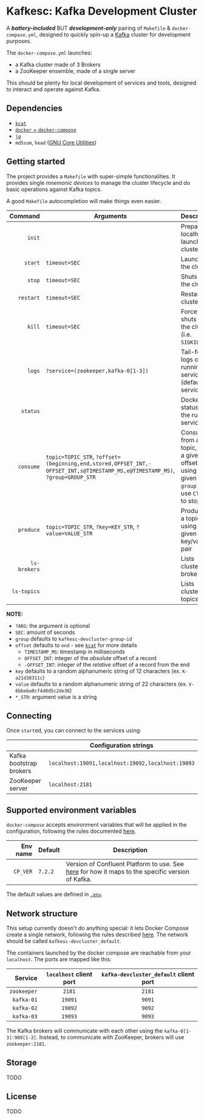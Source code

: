 # Kafkesc: Kafka Development Cluster

A **_battery-included_** BUT **_development-only_** pairing of `Makefile` & `docker-compose.yml`,
designed to quickly spin-up a [Kafka](https://kafka.apache.org/) cluster for development purposes.

The `docker-compose.yml` launches:

* a Kafka cluster made of 3 Brokers
* a ZooKeeper ensemble, made of a single server

This should be plenty for local development of services and tools, designed
to interact and operate against Kafka.

## Dependencies

* [`kcat`](https://github.com/edenhill/kcat)
* [`docker` + `docker-compose`](https://docs.docker.com/get-docker/) 
* [`jq`](https://stedolan.github.io/jq/) 
* `md5sum`, `head` ([GNU Core Utilities](https://en.wikipedia.org/wiki/List_of_GNU_Core_Utilities_commands))

## Getting started

The project provides a `Makefile` with super-simple functionalities.
It provides single _mnemonic devices_ to manage the cluster lifecycle and 
do basic operations against Kafka topics.

A good `Makefile` autocompletion will make things even easier.

|      Command | Arguments                                                                                                                    | Description                                                                                  |
|-------------:|------------------------------------------------------------------------------------------------------------------------------|----------------------------------------------------------------------------------------------|
|       `init` |                                                                                                                              | Prepares localhost to launch the cluster                                                     |
|      `start` | `timeout=SEC`                                                                                                                | Launches the cluster                                                                         |
|       `stop` | `timeout=SEC`                                                                                                                | Shuts down the cluster                                                                       |
|    `restart` | `timeout=SEC`                                                                                                                | Restarts the cluster                                                                         |
|       `kill` | `timeout=SEC`                                                                                                                | Forcefully shuts down the cluster (i.e. `SIGKILL`)                                           |
|       `logs` | `?service=(zookeeper,kafka-0[1-3])`                                                                                          | Tail-follow logs of the running services (default: all services).                            |
|     `status` |                                                                                                                              | Docker status of the running services                                                        |
|    `consume` | `topic=TOPIC_STR`, `?offset=(beginning,end,stored,OFFSET_INT,-OFFSET_INT,s@TIMESTAMP_MS,e@TIMESTAMP_MS)`, `?group=GROUP_STR` | Consume from a topic, from a given offset and using a given `group.id`; use `CTRL+C` to stop |
|    `produce` | `topic=TOPIC_STR`, `?key=KEY_STR`, `?value=VALUE_STR`                                                                        | Produce to a topic, using a given key/value pair                                             |
| `ls-brokers` |                                                                                                                              | Lists cluster brokers                                                                        |
|  `ls-topics` |                                                                                                                              | Lists clusters topics                                                                        |

**NOTE:**

* `?ARG`: the argument is optional
* `SEC`: amount of seconds
* `group` defaults to `kafkesc-devcluster-group-id`
* `offset` defaults to `end` - see [`kcat`](https://github.com/edenhill/kcat) for more details
  * `TIMESTAMP_MS`: timestamp in milliseconds
  * `OFFSET_INT`: integer of the _absolute_ offset of a record
  * `-OFFSET_INT`: integer of the _relative_ offset of a record from the end
* `key` defaults to a random alphanumeric string of 12 characters (ex. `K-a21d38311c`)
* `value` defaults to a random alphanumeric string of 22 characters (ex. `V-6bbeba0cf4d0d5c2de36`)
* `*_STR`: argument value is a string

## Connecting

Once `start`ed, you can connect to the services using:

|                         | Configuration strings                             |
|-------------------------|---------------------------------------------------|
| Kafka bootstrap brokers | `localhost:19091,localhost:19092,localhost:19093` |
| ZooKeeper server        | `localhost:2181`                                  |

## Supported environment variables

`docker-compose` accepts environment variables that will be applied in the configuration, following the 
rules documented [here](https://docs.docker.com/compose/environment-variables/).

| Env name | Default | Description                                                                                                                                                                                |
|---------:|:--------|--------------------------------------------------------------------------------------------------------------------------------------------------------------------------------------------|
| `CP_VER` | `7.2.2` | Version of Confluent Platform to use. See [here](https://docs.confluent.io/platform/current/installation/versions-interoperability.html) for how it maps to the specific version of Kafka. |

The default values are defined in [`.env`](./.env).

## Network structure

This setup currently doesn't do anything special: it lets Docker Compose create a single network, following the
rules described [here](https://docs.docker.com/compose/networking/).
The network should be called `kafkesc-devcluster_default`.

The containers launched by the docker compose are reachable from your `localhost`. The ports are mapped like this:

|     Service | `localhost` client port | `kafka-devcluster_default` client port |
|------------:|:-----------------------:|:--------------------------------------:|
| `zookeeper` |         `2181`          |                 `2181`                 |
|  `kafka-01` |         `19091`         |                 `9091`                 |
|  `kafka-02` |         `19092`         |                 `9092`                 |
|  `kafka-03` |         `19093`         |                 `9093`                 |

The Kafka brokers will communicate with each other using the `kafka-0[1-3]:909[1-3]`.
Instead, to communicate with ZooKeeper, brokers will use `zookeeper:2181`.

## Storage

TODO

## License

TODO
